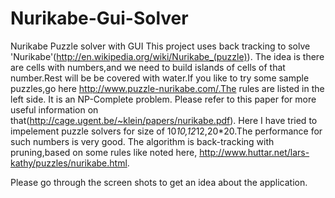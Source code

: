 # Nurikabe-Gui-Solver
Nurikabe Puzzle solver with GUI
This project uses back tracking to solve 'Nurikabe'(http://en.wikipedia.org/wiki/Nurikabe_(puzzle)).
The idea is there are cells with numbers,and we need to build islands of cells of that number.Rest will be be covered with water.If you like to try some sample puzzles,go here http://www.puzzle-nurikabe.com/.The rules are listed in the left side. 
It is an NP-Complete problem.
Please refer to this paper for more useful information on that(http://cage.ugent.be/~klein/papers/nurikabe.pdf).
Here I have tried to impelement puzzle solvers for size of 10*10,12*12,20*20.The performance for such numbers is very good.
The algorithm is back-tracking with pruning,based on some rules like noted here,
http://www.huttar.net/lars-kathy/puzzles/nurikabe.html.


Please go through the screen shots to get an idea about the application.


